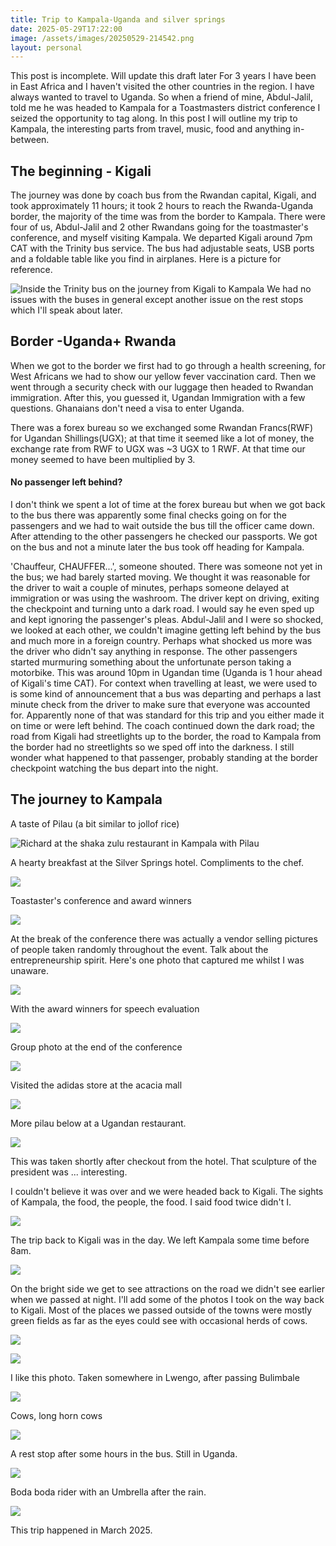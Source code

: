 ```yaml
---
title: Trip to Kampala-Uganda and silver springs
date: 2025-05-29T17:22:00
image: /assets/images/20250529-214542.png
layout: personal
---
```

This post is incomplete. Will update this draft later
For 3 years I have been in East Africa and I haven't visited the other countries in the region.
I have always wanted to travel to Uganda. So when a friend of mine, Abdul-Jalil, told me he was headed to Kampala for a Toastmasters district conference I seized the opportunity to tag along.  In this post I will outline my trip to Kampala, the interesting parts from travel, music, food and anything in-between. 

## The beginning - Kigali
The journey was done by coach bus from the Rwandan capital, Kigali, and took approximately 11 hours; it took 2 hours to reach the Rwanda-Uganda border, the majority of the time was from the border to Kampala. There were four of us, Abdul-Jalil and 2 other Rwandans going for the toastmaster's conference, and myself visiting Kampala. We departed Kigali around 7pm CAT with the Trinity bus service. The bus had adjustable seats, USB ports and a foldable table like you find in airplanes. Here is a picture for reference.

![Inside the Trinity bus on the journey from Kigali to Kampala](/assets/images/20250529-213008.png "Trinity bus on the journey from Kigali to Kampala")
We had no issues with the buses in general except another issue on the rest stops which I'll speak about later.


## Border -Uganda+ Rwanda
When we got to the border we first had to go through a health screening, for West Africans we had to show our yellow fever vaccination card. Then we went through a security check with our luggage then headed to Rwandan immigration. After this, you guessed it, Ugandan Immigration with a few questions. Ghanaians don't need a visa to enter Uganda.

There was a forex bureau so we exchanged some Rwandan Francs(RWF) for Ugandan Shillings(UGX); at that time it seemed like a lot of money, the exchange rate from RWF to UGX was ~3 UGX to 1 RWF. At that time our money seemed to have been multiplied by 3.

#### No passenger left behind?
I don't think we spent a lot of time at the forex bureau but when we got back to the bus there was apparently some final checks going on for the passengers and we had to wait outside the bus till the officer came down. After attending to the other passengers he checked our passports. We got on the bus and not a minute later the bus took off heading for Kampala. 

'Chauffeur, CHAUFFER...', someone shouted. There was someone not yet in the bus; we had barely started moving.  We thought it was reasonable for the driver to wait a couple of minutes, perhaps someone delayed at immigration or was using the washroom. 
The driver kept on driving, exiting the checkpoint and turning unto a dark road. I would say he even sped up and kept ignoring the passenger's pleas. Abdul-Jalil and I were so shocked, we looked at each other, we couldn't imagine getting left behind by the bus and much more in a foreign country.  Perhaps what shocked us more was the driver who didn't say anything in response.
The other passengers started murmuring something about the unfortunate person taking a motorbike. This was around 10pm in Ugandan time (Uganda is 1 hour ahead of Kigali's time CAT). 
For context when travelling at least, we were used to is some kind of announcement that a bus was departing and perhaps a last minute check from the driver to make sure that everyone was accounted for.  Apparently none of that was standard for this trip and you either made it on time or were left behind. The coach continued down the dark road; the road from Kigali had  streetlights up to the border, the road to Kampala from the border had no streetlights so we sped off into the darkness. I still wonder what happened to that passenger, probably standing at the border checkpoint watching the bus depart into the night.

## The journey to Kampala

A taste of Pilau (a bit similar to jollof rice)

![Richard at the shaka zulu restaurant in Kampala with Pilau](/assets/images/20250529-213507.png "Taste of Pilau")

A hearty breakfast at the Silver Springs hotel. Compliments to the chef.

![](/assets/images/20250529-214403.png)

Toastaster's conference and award winners

![](/assets/images/20250529-213738.png)

At the break of the conference there was actually a vendor selling pictures of people taken randomly throughout the event. Talk about the entrepreneurship spirit. Here's one photo that captured me whilst I was unaware.

![](/assets/images/20250529-213919.png)

With the award winners for speech evaluation

![](/assets/images/20250529-214042.png)

Group photo at the end of the conference

![](/assets/images/20250529-214458.png)

Visited the adidas store at the acacia mall

![](/assets/images/20250529-214307.png)

More pilau below at a Ugandan restaurant.

![](/assets/images/20250529-215607.png)

This was taken shortly after checkout from the hotel. That sculpture of the president was ... interesting.

I couldn't believe it was over and we were headed back to Kigali. The sights of Kampala, the food, the people, the food. I said food twice didn't I.

![](/assets/images/20250529-214542.png)

The trip back to Kigali was in the day. We left Kampala some time before 8am.

![](/assets/images/20250529-214828.png)

On the bright side we get to see attractions on the road we didn't see earlier when we passed at night. I'll add some of the photos I took on the way back to Kigali. Most of the places we passed outside of the towns were mostly green fields as far as the eyes could see with occasional herds of cows.

![](/assets/images/20250529-214928.png)

![](/assets/images/20250529-215057.png)

I like this photo. Taken somewhere in Lwengo, after passing Bulimbale

![](/assets/images/20250529-215116.png)

Cows, long horn cows

![](/assets/images/20250529-215221.png)

A rest stop after some hours in the bus. Still in Uganda.

![](/assets/images/20250529-215247.png)

Boda boda rider with an Umbrella after the rain.

![](blob:https://rdjarbeng.github.io/c7afe410-3199-417f-9635-b423e0486c41)

This trip happened in March 2025.
